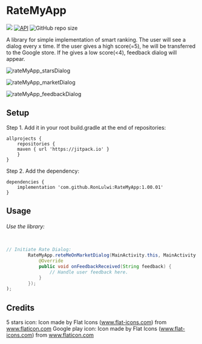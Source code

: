 # RateMyApp
[![](https://jitpack.io/v/RonLulwi/RateMyApp.svg)](https://jitpack.io/#RonLulwi/RateMyApp)
[![API](https://img.shields.io/badge/API-26%2B-green.svg?style=flat)]()
![GitHub repo size](https://img.shields.io/github/repo-size/RonLulwi/RateMyApp)

A library for simple implementation of smart ranking.
The user will see a dialog every x time.
If the user gives a high score(=5), he will be transferred to the Google store. If he gives a low score(<4), feedback dialog will appear.


![rateMyApp_starsDialog](https://github.com/RonLulwi/RateMyApp/assets/95926852/ba18ffb9-c5ad-4c83-b27a-8f551bddc55c)

![rateMyApp_marketDialog](https://github.com/RonLulwi/RateMyApp/assets/95926852/77d0ceaf-d4d4-4fa6-8eea-fc555fc207fd)

![rateMyApp_feedbackDialog](https://github.com/RonLulwi/RateMyApp/assets/95926852/04b22fcb-792b-4043-91c6-45f5ce6159fb)



## Setup
Step 1. Add it in your root build.gradle at the end of repositories:
```
allprojects {
    repositories {
	maven { url 'https://jitpack.io' }
    }
}
```

Step 2. Add the dependency:

```
dependencies {
	implementation 'com.github.RonLulwi:RateMyApp:1.00.01'
}
```
## Usage

###### Use the library:
```java

// Initiate Rate Dialog:
        RateMyApp.reteMeOnMarketDialog(MainActivity.this, MainActivity.this, R.mipmap.ic_launcher, new RateMyApp.FeedbackReceivedListener() {
            @Override
            public void onFeedbackReceived(String feedback) {
                // Handle user feedback here.
            }
        });
);

```


## Credits

5 stars icon:
Icon made by Flat Icons (www.flat-icons.com) from www.flaticon.com
Google play icon:
Icon made by Flat Icons (www.flat-icons.com) from www.flaticon.com
